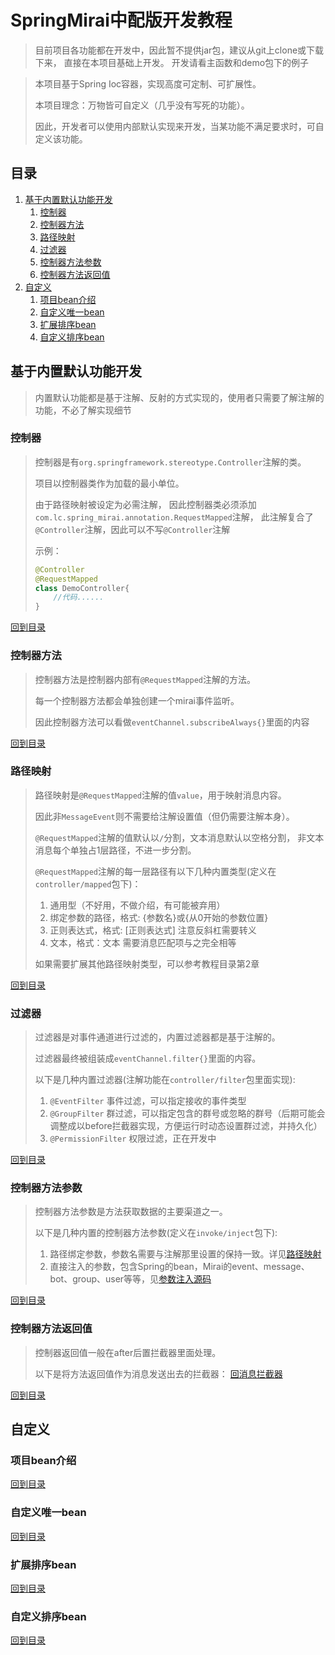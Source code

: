 # SpringMirai中配版开发教程

> 目前项目各功能都在开发中，因此暂不提供jar包，建议从git上clone或下载下来，
> 直接在本项目基础上开发。
> 开发请看主函数和demo包下的例子

> 本项目基于Spring Ioc容器，实现高度可定制、可扩展性。
> 
> 本项目理念：万物皆可自定义（几乎没有写死的功能）。
> 
> 因此，开发者可以使用内部默认实现来开发，当某功能不满足要求时，可自定义该功能。

## 目录
1. [基于内置默认功能开发](#基于内置默认功能开发)
    1. [控制器](#控制器)
    2. [控制器方法](#控制器方法)
    3. [路径映射](#路径映射)
    4. [过滤器](#过滤器)
    5. [控制器方法参数](#控制器方法参数)
    6. [控制器方法返回值](#控制器方法返回值)
2. [自定义](#自定义)
    1. [项目bean介绍](#项目bean介绍)
    2. [自定义唯一bean](#自定义唯一bean)
    3. [扩展排序bean](#扩展排序bean)
    4. [自定义排序bean](#自定义排序bean)

## 基于内置默认功能开发
> 内置默认功能都是基于注解、反射的方式实现的，使用者只需要了解注解的功能，不必了解实现细节
### 控制器
> 控制器是有`org.springframework.stereotype.Controller`注解的类。
> 
> 项目以控制器类作为加载的最小单位。
>
> 由于路径映射被设定为必需注解，
> 因此控制器类必须添加`com.lc.spring_mirai.annotation.RequestMapped`注解，
> 此注解复合了`@Controller`注解，因此可以不写`@Controller`注解
> 
> 示例：
> ```kotlin
> @Controller
> @RequestMapped
> class DemoController{
>     //代码......
> }
> ```
[回到目录](#目录)

### 控制器方法
> 控制器方法是控制器内部有`@RequestMapped`注解的方法。
> 
> 每一个控制器方法都会单独创建一个mirai事件监听。
> 
> 因此控制器方法可以看做`eventChannel.subscribeAlways{}`里面的内容

[回到目录](#目录)

### 路径映射
> 路径映射是`@RequestMapped`注解的值`value`，用于映射消息内容。
> 
> 因此非`MessageEvent`则不需要给注解设置值（但仍需要注解本身）。
> 
> `@RequestMapped`注解的值默认以`/`分割，文本消息默认以空格分割，
> 非文本消息每个单独占1层路径，不进一步分割。
> 
> `@RequestMapped`注解的每一层路径有以下几种内置类型(定义在`controller/mapped`包下)：
> 1. 通用型（不好用，不做介绍，有可能被弃用）
> 2. 绑定参数的路径，格式: {参数名}或{从0开始的参数位置}
> 3. 正则表达式，格式: [正则表达式] 注意反斜杠需要转义
> 4. 文本，格式：文本 需要消息匹配项与之完全相等
> 
> 如果需要扩展其他路径映射类型，可以参考教程目录第2章

[回到目录](#目录)

### 过滤器
> 过滤器是对事件通道进行过滤的，内置过滤器都是基于注解的。
> 
> 过滤器最终被组装成`eventChannel.filter{}`里面的内容。
> 
> 以下是几种内置过滤器(注解功能在`controller/filter`包里面实现):
> 1. `@EventFilter` 事件过滤，可以指定接收的事件类型
> 2. `@GroupFilter` 群过滤，可以指定包含的群号或忽略的群号（后期可能会调整成以before拦截器实现，方便运行时动态设置群过滤，并持久化）
> 3. `@PermissionFilter` 权限过滤，正在开发中

[回到目录](#目录)

### 控制器方法参数
> 控制器方法参数是方法获取数据的主要渠道之一。
> 
> 以下是几种内置的控制器方法参数(定义在`invoke/inject`包下):
> 1. 路径绑定参数，参数名需要与注解那里设置的保持一致。详见[路径映射](#路径映射)
> 2. 直接注入的参数，包含Spring的bean，Mirai的event、message、bot、group、user等等，见[参数注入源码](/src/main/kotlin/com/lc/spring_mirai/invoke/inject/SpringMiraiInject.kt)

[回到目录](#目录)

### 控制器方法返回值
> 控制器返回值一般在after后置拦截器里面处理。
> 
> 以下是将方法返回值作为消息发送出去的拦截器：
> [回消息拦截器](/src/main/kotlin/com/lc/spring_mirai/invoke/after/ReplyAfterHandle.kt)
> 
[回到目录](#目录)


## 自定义
### 项目bean介绍

[回到目录](#目录)

### 自定义唯一bean

[回到目录](#目录)

### 扩展排序bean

[回到目录](#目录)

### 自定义排序bean

[回到目录](#目录)